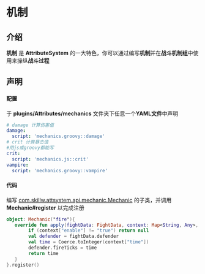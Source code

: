 # 机制

## 介绍

**机制** 是 **AttributeSystem** 的一大特色，你可以通过编写**机制**并在**战斗机制组**中使用来操纵**战斗过程**

## 声明

#### 配置

于 **plugins/Attributes/mechanics** 文件夹下任意一个**YAML文件**中声明

```yaml
# damage 计算伤害值
damage:
  script: 'mechanics.groovy::damage'
# crit 计算暴击值
#用js或groovy都能写
crit:
  script: 'mechanics.js::crit'
vampire:
  script: 'mechanics.groovy::vampire'
```

#### 代码

编写 [com.skillw.attsystem.api.mechanic.Mechanic](http://book.skillw.com/attrsystem/doc/com/skillw/attsystem/api/mechanic/Mechanic.html) 的子类，并调用 **Mechanic#register** 以完成注册

```kotlin
object: Mechanic("fire"){
   override fun apply(fightData: FightData, context: Map<String, Any>, damageType: DamageType): Any?{
        if (context["enable"] != "true") return null
        val defender = fightData.defender
        val time = Coerce.toInteger(context["time"])
        defender.fireTicks = time
        return time
   }
}.register()
```
